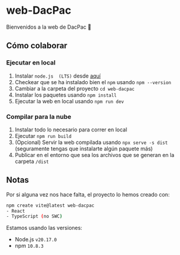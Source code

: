 # web-DacPac
Bienvenidos a la web de DacPac 🤘

## Cómo colaborar

### Ejecutar en local
1. Instalar `node.js  (LTS)` desde [aquí](https://nodejs.org/en/download/prebuilt-installer)
2. Checkear que se ha instalado bien el `npm` usando `npm --version`
3. Cambiar a la carpeta del proyecto `cd web-dacpac`
4. Instalar los paquetes usando `npm install`
5. Ejecutar la web en local usando `npm run dev`

### Compilar para la nube
1. Instalar todo lo necesario para correr en local
2. Ejecutar `npm run build`
3. (Opcional) Servir la web compilada usando `npx serve -s dist` (seguramente tengas que instalarte algún paquete más)
4. Publicar en el entorno que sea los archivos que se generan en la carpeta `/dist`


## Notas
Por si alguna vez nos hace falta, el proyecto lo hemos creado con:
```bash
npm create vite@latest web-dacpac
- React
- TypeScript (no SWC)
```
Estamos usando las versiones:
- Node.js `v20.17.0`
- npm `10.8.3`

